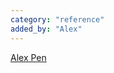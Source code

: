 ```yaml
---
category: "reference"
added_by: "Alex"
---
```


[Alex Pen](https://codepen.io/deladose/full/xxvYxqQ)